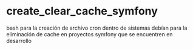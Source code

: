# create_clear_cache_symfony
bash para la creación de archivo cron dentro de sistemas debían para la eliminación de cache en proyectos symfony que se encuentren en desarrollo
